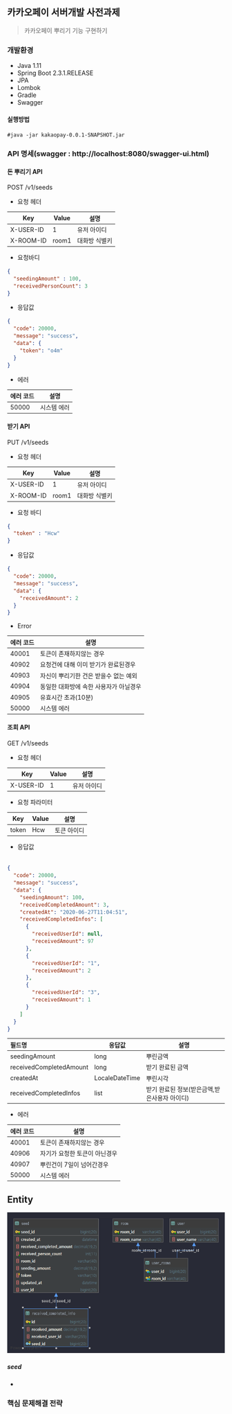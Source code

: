 ## 카카오페이 서버개발 사전과제

> 카카오페이 뿌리기 기능 구현하기

### 개발환경

- Java 1.11
- Spring Boot 2.3.1.RELEASE
- JPA
- Lombok
- Gradle
- Swagger

#### 실행방법
```
#java -jar kakaopay-0.0.1-SNAPSHOT.jar
```

### API 명세(swagger : http://localhost:8080/swagger-ui.html)

#### 돈 뿌리기 API 

POST /v1/seeds
* 요청 헤더

| Key      | Value  | 설명                 |
| -------- | ------ | -------------------- |
| X-USER-ID | 1   | 유저 아이디 |
| X-ROOM-ID | room1  | 대화방 식별키 |
* 요청바디

```json
{
  "seedingAmount" : 100,
  "receivedPersonCount": 3
}
```

* 응답값

```json
{
  "code": 20000,
  "message": "success",
  "data": {
    "token": "o4m"
  }
}
```

* 에러

| 에러 코드       | 설명                                                         |
| :-----  | ------------------------------------------------------------ |
| 50000  | 시스템 에러      |


#### 받기 API

PUT /v1/seeds

* 요청 헤더

| Key      | Value  | 설명                 |
| -------- | ------ | -------------------- |
| X-USER-ID | 1   | 유저 아이디 |
| X-ROOM-ID | room1  | 대화방 식별키 |
* 요청 바디
```json
{
  "token" : "Hcw"
}
```

* 응답값

```json
{
  "code": 20000,
  "message": "success",
  "data": {
    "receivedAmount": 2
  }
}
```

* Error

| 에러 코드       | 설명                                                         |
| :-----  | ------------------------------------------------------------ |
| 40001  | 토큰이 존재하지않는 경우      |
| 40902  | 요청건에 대해 이미 받기가 완료된경우      |
| 40903 | 자신이 뿌리기한 건은 받을수 없는 예외 |
| 40904 | 동일한 대화방에 속한 사용자가 아닐경우 |
| 40905 | 유효시간 초과(10분) |
| 50000  | 시스템 에러      |

#### 조회 API

GET /v1/seeds

* 요청 헤더

| Key      | Value  | 설명                 |
| -------- | ------ | -------------------- |
| X-USER-ID | 1   | 유저 아이디 |
* 요청 파라미터

| Key      | Value  | 설명                 |
| -------- | ------ | -------------------- |
| token | Hcw   | 토큰 아이디 |
* 응답값

```json

{
  "code": 20000,
  "message": "success",
  "data": {
    "seedingAmount": 100,
    "receivedCompletedAmount": 3,
    "createdAt": "2020-06-27T11:04:51",
    "receivedCompletedInfos": [
      {
        "receivedUserId": null,
        "receivedAmount": 97
      },
      {
        "receivedUserId": "1",
        "receivedAmount": 2
      },
      {
        "receivedUserId": "3",
        "receivedAmount": 1
      }
    ]
  }
}
```

| 필드명 | 응답값                               | 설명                                                         |
| :----- | ------------------------------------ | ------------------------------------------------------------ |
| seedingAmount   | long                            | 뿌린금액      |
| receivedCompletedAmount | long | 받기 완료된 금액 |
| createdAt | LocaleDateTime | 뿌린시각|
| receivedCompletedInfos | list | 받기 완료된 정보(받은금액,받은사용자 아이디)|

* 에러

| 에러 코드       | 설명                                                         |
| :-----  | ------------------------------------------------------------ |
| 40001  | 토큰이 존재하지않는 경우      |
| 40906  | 자기가 요청한 토큰이 아닌경우      |
| 40907  | 뿌린건이 7일이 넘어간경우      |
| 50000  | 시스템 에러      |


## Entity
![image](https://raw.githubusercontent.com/ahnjunwoo/kakaopaytest/master/src/main/resources/received_completed_info.png)

##### seed
- 




### 핵심 문제해결 전략
  
  
 


  

  